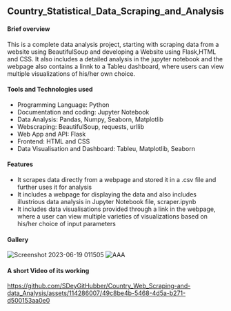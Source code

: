 ## Country_Statistical_Data_Scraping_and_Analysis
#### Brief overview   
This is a complete data analysis project, starting with scraping data from a website using BeautifulSoup and developing a Website using Flask,HTML and CSS. It also includes a detailed analysis in the jupyter notebook and the webpage also contains a linnk to a Tableu dashboard, where users can view multiple visualizations of his/her own choice.
#### Tools and Technologies used
* Programming Language: Python
* Documentation and coding: Jupyter Notebook
* Data Analysis: Pandas, Numpy, Seaborn, Matplotlib
* Webscraping: BeautifulSoup, requests, urllib
* Web App and API: Flask
* Frontend: HTML and CSS
* Data Visualisation and Dashboard: Tableu, Matplotlib, Seaborn  
 
 #### Features
 * It scrapes data directly from a webpage and stored it in a .csv file and further uses it for analysis
 * It includes a webpage for displaying the data and also includes illustrious data analysis in Jupyter Notebook file, scraper.ipynb
 * It includes data visualisations provided through a link in the webpage, where a user can view multiple varieties of visualizations based on his/her choice of input parameters
 #### Gallery
 ![Screenshot 2023-06-19 011505](https://github.com/SDeyGitHubber/Country_Web_Scraping-and-data_Analysis/assets/114286007/7d4ac644-0619-4d0e-8102-513d19e5363b)
![AAA](https://github.com/SDeyGitHubber/Country_Web_Scraping-and-data_Analysis/assets/114286007/bd3f92f5-be70-400c-a613-f524a0a21e9c)


 #### A short Video of its working

https://github.com/SDeyGitHubber/Country_Web_Scraping-and-data_Analysis/assets/114286007/49c8be4b-5468-4d5a-b271-d500153aa0e0

